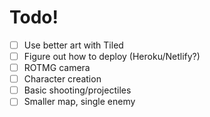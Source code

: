 # Todo!

- [ ] Use better art with Tiled
- [ ] Figure out how to deploy (Heroku/Netlify?)
- [ ] ROTMG camera
- [ ] Character creation
- [ ] Basic shooting/projectiles
- [ ] Smaller map, single enemy